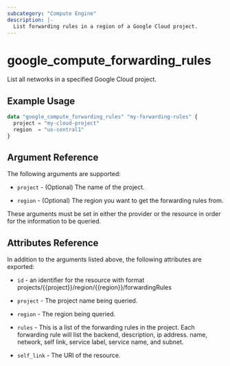 ```yaml
---
subcategory: "Compute Engine"
description: |-
  List forwarding rules in a region of a Google Cloud project.
---
```


# google_compute_forwarding_rules

List all networks in a specified Google Cloud project.

## Example Usage

```tf
data "google_compute_forwarding_rules" "my-forwarding-rules" {
  project = "my-cloud-project"
  region  = "us-central1"
}
```

## Argument Reference

The following arguments are supported:

* `project` - (Optional) The name of the project.

* `region`  - (Optional) The region you want to get the forwarding rules from.

These arguments must be set in either the provider or the resource in order for the information to be queried.

## Attributes Reference

In addition to the arguments listed above, the following attributes are exported:

* `id` - an identifier for the resource with format projects/{{project}}/region/{{region}}/forwardingRules

* `project` - The project name being queried.

* `region` - The region being queried.

* `rules` - This is a list of the forwarding rules in the project. Each forwarding rule will list the backend, description, ip address. name, network, self link, service label, service name, and subnet.

* `self_link` - The URI of the resource.

